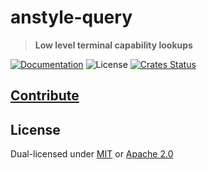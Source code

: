 # anstyle-query

> **Low level terminal capability lookups**

[![Documentation](https://img.shields.io/badge/docs-master-blue.svg)][documentation]
![License](https://img.shields.io/crates/l/anstyle-query.svg)
[![Crates Status](https://img.shields.io/crates/v/anstyle-query.svg)](https://crates.io/crates/anstyle-query)

## [Contribute](../../CONTRIBUTING.md)

## License

Dual-licensed under [MIT](../../LICENSE-MIT) or [Apache 2.0](../../LICENSE-APACHE)

[documentation]: https://docs.rs/anstyle-query
